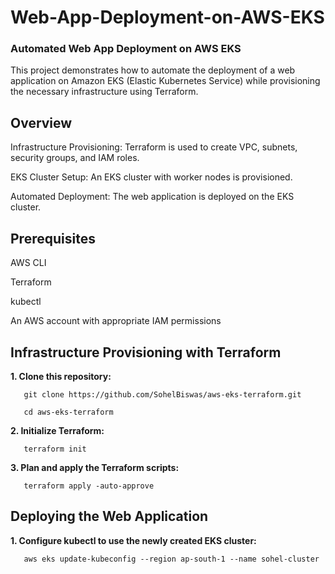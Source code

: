 # Web-App-Deployment-on-AWS-EKS
### Automated Web App Deployment on AWS EKS

This project demonstrates how to automate the deployment of a web application on Amazon EKS (Elastic Kubernetes Service) while provisioning the necessary infrastructure using Terraform.


## Overview

Infrastructure Provisioning: Terraform is used to create VPC, subnets, security groups, and IAM roles.

EKS Cluster Setup: An EKS cluster with worker nodes is provisioned.

Automated Deployment: The web application is deployed on the EKS cluster.


## Prerequisites

AWS CLI

Terraform

kubectl

An AWS account with appropriate IAM permissions



## Infrastructure Provisioning with Terraform

**1. Clone this repository:**
```   
   git clone https://github.com/SohelBiswas/aws-eks-terraform.git
   
   cd aws-eks-terraform
```
**2. Initialize Terraform:**
```
   terraform init
```
**3. Plan and apply the Terraform scripts:**
```
   terraform apply -auto-approve
```


## Deploying the Web Application

**1. Configure kubectl to use the newly created EKS cluster:**
```
   aws eks update-kubeconfig --region ap-south-1 --name sohel-cluster
```
